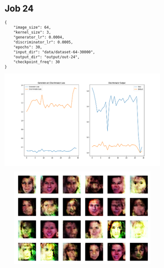 
Job 24
======


```
{
    "image_size": 64,
    "kernel_size": 3,
    "generator_lr": 0.0004,
    "discriminator_lr": 0.0005,
    "epochs": 30,
    "input_dir": "data/dataset-64-30000",
    "output_dir": "output/out-24",
    "checkpoint_freq": 30
}
```  
<p align="center">
    <img src="images/plot24.png" height="300"/>
</p>  
<p align="center">
    <img src="images/output24.png" height="300"/>
</p>